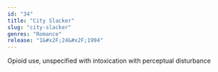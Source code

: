 ```yaml
---
id: "34"
title: "City Slacker"
slug: "city-slacker"
genres: "Romance"
release: "1&#x2F;24&#x2F;1994"
---
```


Opioid use, unspecified with intoxication with perceptual disturbance

